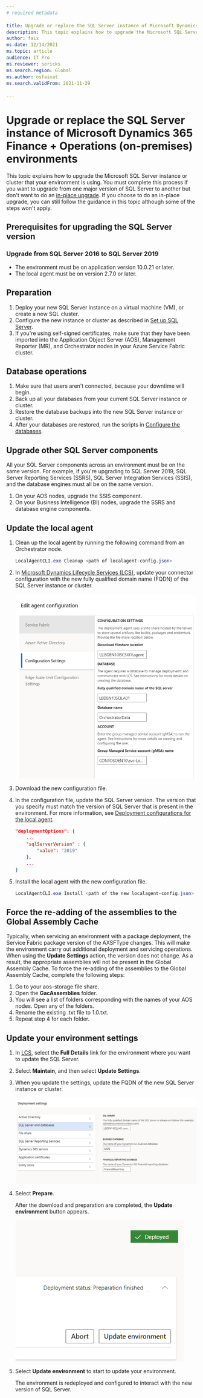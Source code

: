 ```yaml
---
# required metadata

title: Upgrade or replace the SQL Server instance of Microsoft Dynamics 365 Finance + Operations (on-premises) environments
description: This topic explains how to upgrade the Microsoft SQL Server instance or cluster that your environment is using.
author: faix
ms.date: 12/14/2021
ms.topic: article
audience: IT Pro
ms.reviewer: sericks
ms.search.region: Global
ms.author: osfaixat
ms.search.validFrom: 2021-11-29

---
```


# Upgrade or replace the SQL Server instance of Microsoft Dynamics 365 Finance + Operations (on-premises) environments

This topic explains how to upgrade the Microsoft SQL Server instance or cluster that your environment is using. You must complete this process if you want to upgrade from one major version of SQL Server to another but don't want to do an [in-place upgrade](/sql/database-engine/install-windows/choose-a-database-engine-upgrade-method?view=sql-server-ver15). If you choose to do an in-place upgrade, you can still follow the guidance in this topic although some of the steps won't apply.

## Prerequisites for upgrading the SQL Server version

### Upgrade from SQL Server 2016 to SQL Server 2019

- The environment must be on application version 10.0.21 or later.
- The local agent must be on version 2.7.0 or later.

## Preparation

1. Deploy your new SQL Server instance on a virtual machine (VM), or create a new SQL cluster.
1. Configure the new instance or cluster as described in [Set up SQL Server](./setup-deploy-on-premises-pu41.md#setupsql).
1. If you're using self-signed certificates, make sure that they have been imported into the Application Object Server (AOS), Management Reporter (MR), and Orchestrator nodes in your Azure Service Fabric cluster.

## Database operations

1. Make sure that users aren't connected, because your downtime will begin.
1. Back up all your databases from your current SQL Server instance or cluster.
1. Restore the database backups into the new SQL Server instance or cluster.
1. After your databases are restored, run the scripts in [Configure the databases](./setup-deploy-on-premises-pu41.md#configuredb).

## Upgrade other SQL Server components

All your SQL Server components across an environment must be on the same version. For example, if you're upgrading to SQL Server 2019, SQL Server Reporting Services (SSRS), SQL Server Integration Services (SSIS), and the database engines must all be on the same version.

1. On your AOS nodes, upgrade the SSIS component.
1. On your Business Intelligence (BI) nodes, upgrade the SSRS and database engine components.

## Update the local agent

1. Clean up the local agent by running the following command from an Orchestrator node.

    ```powershell
    LocalAgentCLI.exe Cleanup <path of localagent-config.json>
    ```

1. In [Microsoft Dynamics Lifecycle Services (LCS)](https://lcs.dynamics.com), update your connector configuration with the new fully qualified domain name (FQDN) of the SQL Server instance or cluster.

    ![Updating the connector database settings.](media/ConnectorSettingsDB.png)

1. Download the new configuration file.
1. In the configuration file, update the SQL Server version. The version that you specify must match the version of SQL Server that is present in the environment. For more information, see [Deployment configurations for the local agent](./onprem-localagent-options.md).

    ```json
    "deploymentOptions": {
        ...
        "sqlServerVersion" : {
            "value": "2019"
        },
        ...
    }
    ```

1. Install the local agent with the new configuration file.

    ```powershell
    LocalAgentCLI.exe Install <path of the new localagent-config.json>
    ```

## Force the re-adding of the assemblies to the Global Assembly Cache

Typically, when servicing an environment with a package deployment, the Service Fabric package version of the AXSFType changes. This will make the environment carry out additional deployment and servicing operations. When using the **Update Settings** action, the version does not change. As a result, the appropriate assemblies will not be present in the Global Assembly Cache. To force the re-adding of the assemblies to the Global Assembly Cache, complete the following steps:

1. Go to your aos-storage file share.
2. Open the **GacAssemblies** folder.
3. You will see a list of folders corresponding with the names of your AOS nodes. Open any of the folders. 
4. Rename the existing .txt file to 1.0.txt.
5. Repeat step 4 for each folder.

## Update your environment settings

1. In [LCS](https://lcs.dynamics.com), select the **Full Details** link for the environment where you want to update the SQL Server.
1. Select **Maintain**, and then select **Update Settings**.
1. When you update the settings, update the FQDN of the new SQL Server instance or cluster.

    ![Updating the environment database settings.](media/EnvironmentSettingsDB.png)

1. Select **Prepare**.

    After the download and preparation are completed, the **Update environment** button appears.

	![Update environment button.](media/0a9d43044593450f1a828c0dd7698024.png)

1. Select **Update environment** to start to update your environment.

    The environment is redeployed and configured to interact with the new version of SQL Server.

